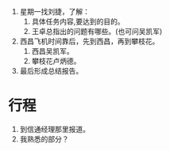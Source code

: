 1. 星期一找刘捷，了解：
	1. 具体任务内容,要达到的目的。
	2. 王卓总指出的问题有哪些。(也可问吴凯军)
2. 西昌飞机时间靠后，先到西昌，再到攀枝花。
	1. 西昌吴凯军。
	2. 攀枝花卢炳德。
3. 最后形成总结报告。
# 行程
1. 到信通经理那里报道。
2. 我熟悉的部分？ 
